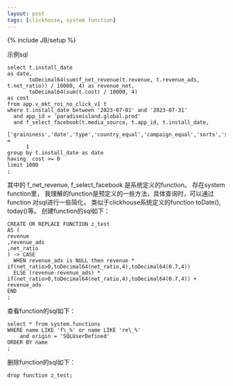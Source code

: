 ```yaml
---
layout: post
tags: [clickhouse, system function]
---
```

{% include JB/setup %}


示例sql
```clickhouse
select t.install_date                                                                    as date,
       toDecimal64(sum(f_net_revenue(t.revenue, t.revenue_ads, t.net_ratio)) / 10000, 4) as revenue_net,
       toDecimal64(sum(t.cost) / 10000, 4)                                               as cost
from app.v_mkt_roi_no_click_v1 t
where t.install_date between '2023-07-01' and '2023-07-31'
  and app_id = 'paradiseisland.global.prod'
  and f_select_facebook(t.media_source, t.app_id, t.install_date,
                        ['graininess','date','type','country_equal','campaign_equal','sorts','selectedTableColumns','page_size','app_id']) =
      1
group by t.install_date as date
having  cost >= 0
limit 1000
;
```

其中的 f_net_revenue, f_select_facebook 是系统定义的function。 存在system function里， 我理解的function是预定义的一些方法，具体查询时，可以通过function 对sql进行一些简化， 类似于clickhouse系统定义的function toDate(), today()等。
创建function的sql如下：
```clickhouse
CREATE OR REPLACE FUNCTION z_test
AS (
revenue
,revenue_ads
,net_ratio
) -> CASE
  WHEN revenue_ads is NULL then revenue * if(net_ratio>0,toDecimal64(net_ratio,4),toDecimal64(0.7,4))
  ELSE (revenue-revenue_ads) * if(net_ratio>0,toDecimal64(net_ratio,4),toDecimal64(0.7,4)) + revenue_ads
END
;
```


查看function的sql如下：
```clickhouse
select * from system.functions
WHERE name LIKE 'f\_%' or name LIKE 're\_%'
    and origin = 'SQLUserDefined'
ORDER BY name
;
```


删除function的sql如下：
```clickhouse
drop function z_test;
```